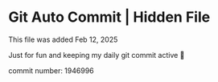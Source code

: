 # Git Auto Commit | Hidden File

This file was added Feb 12, 2025

Just for fun and keeping my daily git commit active 🤪

commit number: 1946996

